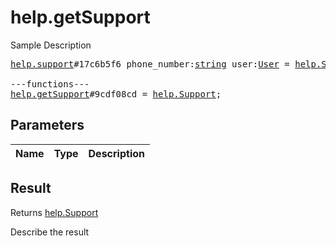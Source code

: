 # help.getSupport

Sample Description

<pre>
<a href="../constructor/help.support">help.support</a>#17c6b5f6 phone_number:<a href="../type/string.md">string</a> user:<a href="../type/User.md">User</a> = <a href="../type/help.Support.md">help.Support</a>;

---functions---
<a href="../method/help.getSupport.md">help.getSupport</a>#9cdf08cd = <a href="../type/help.Support.md">help.Support</a>;
</pre>

## Parameters

| Name | Type | Description |
|------|:----:|-------------|

## Result

Returns <a href="../type/help.Support.md">help.Support</a>

Describe the result

